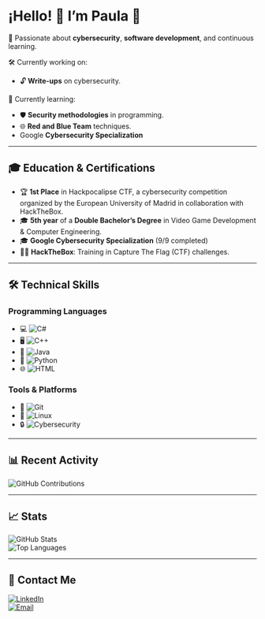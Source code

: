 # ¡Hello! 👋 I’m Paula 🌟  

🎯 Passionate about **cybersecurity**, **software development**, and continuous learning.  

🛠️ Currently working on:  
- 🔓 **Write-ups** on cybersecurity.  

🌱 Currently learning:  
- 🛡️ **Security methodologies** in programming.  
- 🌐 **Red and Blue Team** techniques.
- Google **Cybersecurity Specialization**

---

## 🎓 Education & Certifications  
- 🏆 **1st Place** in Hackpocalipse CTF, a cybersecurity competition organized by the European University of Madrid in collaboration with HackTheBox.
- 🎓 **5th year** of a **Double Bachelor’s Degree** in Video Game Development & Computer Engineering.  
- 🎓 **Google Cybersecurity Specialization** (9/9 completed)
- 🧑‍💻 **HackTheBox**: Training in Capture The Flag (CTF) challenges.  

---

## 🛠️ Technical Skills  
### Programming Languages  
- 💻 ![C#](https://img.shields.io/badge/-CSharp-239120?style=flat-square&logo=csharp&logoColor=white)  
- 🖥️ ![C++](https://img.shields.io/badge/-C++-00599C?style=flat-square&logo=cplusplus&logoColor=white)  
- 🌟 ![Java](https://img.shields.io/badge/-Java-007396?style=flat-square&logo=java&logoColor=white)  
- 🐍 ![Python](https://img.shields.io/badge/-Python-3776AB?style=flat-square&logo=python&logoColor=white)  
- 🌐 ![HTML](https://img.shields.io/badge/-HTML-E34F26?style=flat-square&logo=html5&logoColor=white)  

### Tools & Platforms  
- 🔧 ![Git](https://img.shields.io/badge/-Git-F05032?style=flat-square&logo=git&logoColor=white)  
- 🐧 ![Linux](https://img.shields.io/badge/-Linux-FCC624?style=flat-square&logo=linux&logoColor=black)  
- 🔒 ![Cybersecurity](https://img.shields.io/badge/-Cybersecurity-blue?style=flat-square&logo=hackthebox&logoColor=white)  

---

## 📊 Recent Activity  
![GitHub Contributions](https://github-readme-streak-stats.herokuapp.com/?user=PaulaR17&theme=radical&hide_border=true)  

---

## 📈 Stats  
![GitHub Stats](https://github-readme-stats.vercel.app/api?username=PaulaR17&show_icons=true&theme=radical)  
![Top Languages](https://github-readme-stats.vercel.app/api/top-langs/?username=PaulaR17&layout=compact&theme=radical)  

---

## 🌟 Contact Me  
[![LinkedIn](https://img.shields.io/badge/-LinkedIn-blue?style=flat&logo=linkedin)](https://www.linkedin.com/in/paularomerogallart)  
[![Email](https://img.shields.io/badge/-Email-c14438?style=flat&logo=Gmail&logoColor=white)](mailto:paularomerogallart@gmail.com)  
